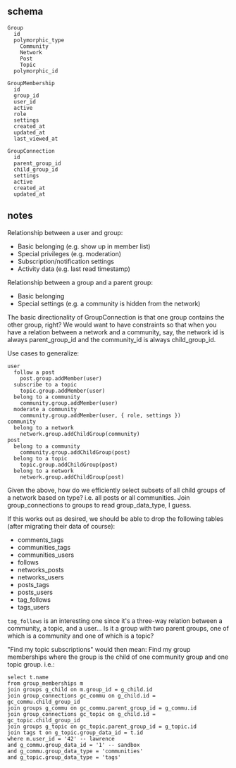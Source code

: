## schema

```
Group
  id
  polymorphic_type
    Community
    Network
    Post
    Topic
  polymorphic_id

GroupMembership
  id
  group_id
  user_id
  active
  role
  settings
  created_at
  updated_at
  last_viewed_at

GroupConnection
  id
  parent_group_id
  child_group_id
  settings
  active
  created_at
  updated_at
```

## notes

Relationship between a user and group:
* Basic belonging (e.g. show up in member list)
* Special privileges (e.g. moderation)
* Subscription/notification settings
* Activity data (e.g. last read timestamp)

Relationship between a group and a parent group:
* Basic belonging
* Special settings (e.g. a community is hidden from the network)

The basic directionality of GroupConnection is that one group contains the other
group, right? We would want to have constraints so that when you have a relation
between a network and a community, say, the network id is always parent_group_id
and the community_id is always child_group_id.

Use cases to generalize:

```
user
  follow a post
    post.group.addMember(user)
  subscribe to a topic
    topic.group.addMember(user)
  belong to a community
    community.group.addMember(user)
  moderate a community
    community.group.addMember(user, { role, settings })
community
  belong to a network
    network.group.addChildGroup(community)
post
  belong to a community
    community.group.addChildGroup(post)
  belong to a topic
    topic.group.addChildGroup(post)
  belong to a network
    network.group.addChildGroup(post)
```

Given the above, how do we efficiently select subsets of all child groups of a
network based on type? i.e. all posts or all communities.
Join group_connections to groups to read group_data_type, I guess.

If this works out as desired, we should be able to drop the following tables
(after migrating their data of course):

* comments_tags
* communities_tags
* communities_users
* follows
* networks_posts
* networks_users
* posts_tags
* posts_users
* tag_follows
* tags_users

`tag_follows` is an interesting one since it's a three-way relation between a
community, a topic, and a user... Is it a group with two parent groups, one of
which is a community and one of which is a topic?

"Find my topic subscriptions" would then mean: Find my group memberships where
the group is the child of one community group and one topic group. i.e.:

```
select t.name
from group_memberships m
join groups g_child on m.group_id = g_child.id
join group_connections gc_commu on g_child.id = gc_commu.child_group_id
join groups g_commu on gc_commu.parent_group_id = g_commu.id
join group_connections gc_topic on g_child.id = gc_topic.child_group_id
join groups g_topic on gc_topic.parent_group_id = g_topic.id
join tags t on g_topic.group_data_id = t.id
where m.user_id = '42' -- lawrence
and g_commu.group_data_id = '1' -- sandbox
and g_commu.group_data_type = 'communities'
and g_topic.group_data_type = 'tags'
```
